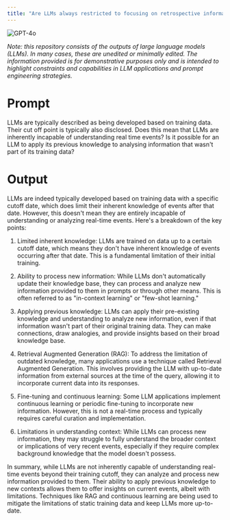 ```yaml
---
title: "Are LLMs always restricted to focusing on retrospective information"
---
```

![GPT-4o](https://img.shields.io/badge/GPT--4o-3333FF?style=for-the-badge&logo=openai&logoColor=white)



*Note: this repository consists of the outputs of large language models (LLMs). In many cases, these are unedited or minimally edited. The information provided is for demonstrative purposes only and is intended to highlight constraints and capabilities in LLM applications and prompt engineering strategies.*


# Prompt

LLMs are typically described as being developed based on training data. Their cut off point is typically also disclosed. Does this mean that LLMs are inherently incapable of understanding real time events? Is it possible for an LLM to apply its previous knowledge to analysing information that wasn't part of its training data?

# Output

LLMs are indeed typically developed based on training data with a specific cutoff date, which does limit their inherent knowledge of events after that date. However, this doesn't mean they are entirely incapable of understanding or analyzing real-time events. Here's a breakdown of the key points:

1. Limited inherent knowledge:
LLMs are trained on data up to a certain cutoff date, which means they don't have inherent knowledge of events occurring after that date. This is a fundamental limitation of their initial training.

2. Ability to process new information:
While LLMs don't automatically update their knowledge base, they can process and analyze new information provided to them in prompts or through other means. This is often referred to as "in-context learning" or "few-shot learning."

3. Applying previous knowledge:
LLMs can apply their pre-existing knowledge and understanding to analyze new information, even if that information wasn't part of their original training data. They can make connections, draw analogies, and provide insights based on their broad knowledge base.

4. Retrieval Augmented Generation (RAG):
To address the limitation of outdated knowledge, many applications use a technique called Retrieval Augmented Generation. This involves providing the LLM with up-to-date information from external sources at the time of the query, allowing it to incorporate current data into its responses.

5. Fine-tuning and continuous learning:
Some LLM applications implement continuous learning or periodic fine-tuning to incorporate new information. However, this is not a real-time process and typically requires careful curation and implementation.

6. Limitations in understanding context:
While LLMs can process new information, they may struggle to fully understand the broader context or implications of very recent events, especially if they require complex background knowledge that the model doesn't possess.

In summary, while LLMs are not inherently capable of understanding real-time events beyond their training cutoff, they can analyze and process new information provided to them. Their ability to apply previous knowledge to new contexts allows them to offer insights on current events, albeit with limitations. Techniques like RAG and continuous learning are being used to mitigate the limitations of static training data and keep LLMs more up-to-date.
 